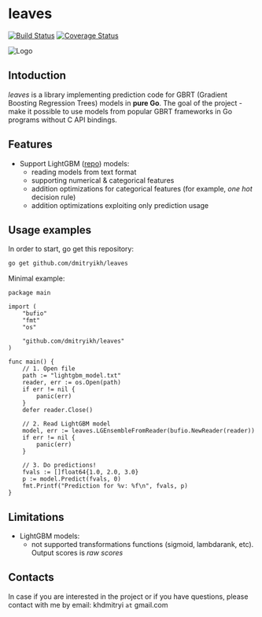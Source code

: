 # leaves

[![Build Status](https://travis-ci.org/dmitryikh/leaves.svg?branch=master)](https://travis-ci.org/dmitryikh/leaves)
[![Coverage Status](https://coveralls.io/repos/github/dmitryikh/leaves/badge.svg?branch=master)](https://coveralls.io/github/dmitryikh/leaves)

![Logo](logo.png)

## Intoduction

_leaves_ is a library implementing prediction code for GBRT (Gradient Boosting Regression Trees) models in **pure Go**. The goal of the project - make it possible to use models from popular GBRT frameworks in Go programs without C API bindings.

## Features

  * Support LightGBM ([repo](https://github.com/Microsoft/LightGBM)) models:
    * reading models from text format
    * supporting numerical & categorical features
    * addition optimizations for categorical features (for example, _one hot_ decision rule)
    * addition optimizations exploiting only prediction usage


## Usage examples

In order to start, go get this repository:

``` sh
go get github.com/dmitryikh/leaves
```

Minimal example:

```
package main

import (
	"bufio"
	"fmt"
	"os"

	"github.com/dmitryikh/leaves"
)

func main() {
	// 1. Open file
	path := "lightgbm_model.txt"
	reader, err := os.Open(path)
	if err != nil {
		panic(err)
	}
	defer reader.Close()

	// 2. Read LightGBM model
	model, err := leaves.LGEnsembleFromReader(bufio.NewReader(reader))
	if err != nil {
		panic(err)
	}

	// 3. Do predictions!
	fvals := []float64{1.0, 2.0, 3.0}
	p := model.Predict(fvals, 0)
	fmt.Printf("Prediction for %v: %f\n", fvals, p)
}
```

## Limitations

  * LightGBM models:
    * not supported transformations functions (sigmoid, lambdarank, etc). Output scores is _raw scores_

## Contacts

In case if you are interested in the project or if you have questions, please contact with me by
email: khdmitryi ```at``` gmail.com


    